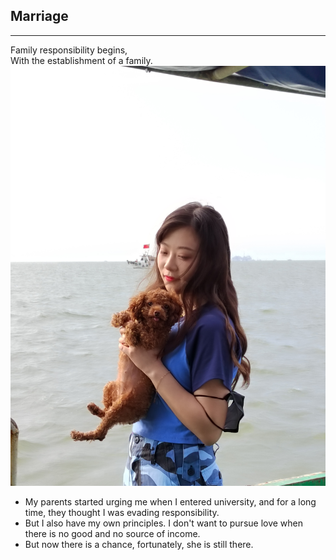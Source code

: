 ## Marriage
---

Family responsibility begins,<br> 
With the establishment of a family.
![sweetheart](Fate.jpg)

* My parents started urging me when I entered university, and for a long time, they thought I was evading responsibility.
* But I also have my own principles. I don't want to pursue love when there is no good and no source of income.
* But now there is a chance, fortunately, she is still there.